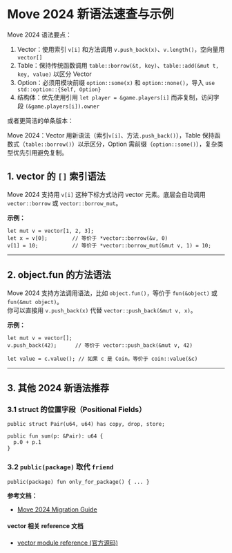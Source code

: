 


# Move 2024 新语法速查与示例

 Move 2024 语法要点：
  1. Vector：使用索引 `v[i]` 和方法调用 `v.push_back(x)`、`v.length()`，空向量用 `vector[]`
  2. Table：保持传统函数调用 `table::borrow(&t, key)`、`table::add(&mut t, key, value)` 以区分 Vector
  3. Option：必须用模块前缀 `option::some(x)` 和 `option::none()`，导入 `use std::option::{Self, Option}`
  4. 结构体：优先使用引用 `let player = &game.players[i]` 而非复制，访问字段 `(&game.players[i]).owner`

 或者更简洁的单条版本：

  Move 2024：Vector 用新语法（索引`v[i]`、方法`.push_back()`），Table 保持函数式（`table::borrow()`）以示区分，Option
  需前缀（`option::some()`），复杂类型优先引用避免复制。

  

## 1. vector 的 `[]` 索引语法

Move 2024 支持用 `v[i]` 这种下标方式访问 vector 元素。底层会自动调用 `vector::borrow` 或 `vector::borrow_mut`。

**示例：**
```move
let mut v = vector[1, 2, 3];
let x = v[0];        // 等价于 *vector::borrow(&v, 0)
v[1] = 10;           // 等价于 *vector::borrow_mut(&mut v, 1) = 10;
```



---

## 2. object.fun 的方法语法

Move 2024 支持方法调用语法，比如 `object.fun()`，等价于 `fun(&object)` 或 `fun(&mut object)`。  
你可以直接用 `v.push_back(x)` 代替 `vector::push_back(&mut v, x)`。

**示例：**
```move
let mut v = vector[];
v.push_back(42);      // 等价于 vector::push_back(&mut v, 42)

let value = c.value(); // 如果 c 是 Coin，等价于 coin::value(&c)
```

---

## 3. 其他 2024 新语法推荐

### 3.1 struct 的位置字段（Positional Fields）

```move
public struct Pair(u64, u64) has copy, drop, store;

public fun sum(p: &Pair): u64 {
  p.0 + p.1
}
```

### 3.2 `public(package)` 取代 `friend`

```move
public(package) fun only_for_package() { ... }
```

**参考文档：**  
- [Move 2024 Migration Guide](https://docs.sui.io/guides/developer/advanced/move-2024-migration)


#### vector 相关 reference 文档

- [vector module reference (官方源码)](https://github.com/MystenLabs/sui/blob/181e54168de00041dbf0eec91a66c21a4926dd05/external-crates/move/crates/move-stdlib/sources/vector.move)






